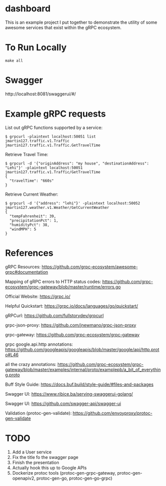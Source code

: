 # dashboard

This is an example project I put together to demonstrate the utility of some awesome services that exist within the gRPC ecosystem.

# To Run Locally

`make all`

# Swagger

http://localhost:8081/swaggerui/#/

# Example gRPC requests

List out gRPC functions supported by a service:
```
$ grpcurl -plaintext localhost:50051 list jmartin127.traffic.v1.Traffic
jmartin127.traffic.v1.Traffic.GetTravelTime
```

Retrieve Travel Time:
```
$ grpcurl -d '{"originAddress": "my house", "destinationAddress": "Lehi"}' -plaintext localhost:50051 jmartin127.traffic.v1.Traffic/GetTravelTime
{
  "travelTime": "660s"
}
```

Retrieve Current Weather:
```
$ grpcurl -d '{"address": "lehi"}' -plaintext localhost:50052 jmartin127.weather.v1.Weather/GetCurrentWeather
{
  "tempFahrenheit": 39,
  "precipitationPct": 1,
  "humidityPct": 38,
  "windMPH": 5
}
```

# References

gRPC Resources: https://github.com/grpc-ecosystem/awesome-grpc#documentation

Mapping of gRPC errors to HTTP status codes: https://github.com/grpc-ecosystem/grpc-gateway/blob/master/runtime/errors.go

Official Website: https://grpc.io/

Helpful Quickstart: https://grpc.io/docs/languages/go/quickstart/

gRPCurl: https://github.com/fullstorydev/grpcurl

grpc-json-proxy: https://github.com/jnewmano/grpc-json-proxy

grpc-gateway: https://github.com/grpc-ecosystem/grpc-gateway

grpc google.api.http annotations: https://github.com/googleapis/googleapis/blob/master/google/api/http.proto#L46

all the crazy annotations: https://github.com/grpc-ecosystem/grpc-gateway/blob/master/examples/internal/proto/examplepb/a_bit_of_everything.proto

Buff Style Guide: https://docs.buf.build/style-guide/#files-and-packages

Swagger UI: https://www.ribice.ba/serving-swaggerui-golang/

Swagger UI: https://github.com/swagger-api/swagger-ui

Validation (protoc-gen-validate): https://github.com/envoyproxy/protoc-gen-validate
# TODO
1. Add a User service
1. Fix the title fo the swagger page
1. Finish the presentation
1. Actually hook this up to Google APIs
1. Dockerize protoc tools (protoc-gen-grpc-gateway, protoc-gen-openapiv2, protoc-gen-go, protoc-gen-go-grpc)
